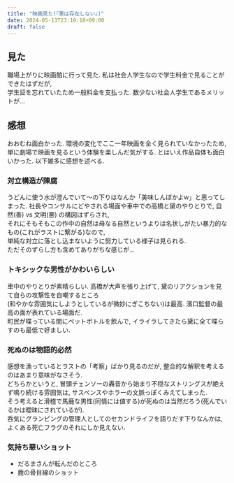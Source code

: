 ```yaml
---
title: "映画見た(『悪は存在しない』)"
date: 2024-05-13T23:10:18+09:00
draft: false
---
```

## 見た
職場上がりに映画館に行って見た. 私は社会人学生なので学生料金で見ることができたはずだが,  
学生証を忘れていたため一般料金を支払った. 数少ない社会人学生であるメリットが…  

## 感想
おおむね面白かった. 環境の変化でここ一年映画を全く見られていなかったため,  
単に劇場で映画を見るという体験を楽しんだ気がする. とはいえ作品自体も面白いかった. 以下雑多に感想を述べる.

### 対立構造が陳腐
うどんに使う水が澄んでいて～の下りはなんか「美味しんぼかよw」と思ってしまった.
社長やコンサルにどやされる場面や車中での高橋と黛のやりとりで, 自然(善) vs 文明(悪) の構図はずらされ,   
それにそもそもこの作中の自然は母なる自然というよりは名状しがたい暴力的なもの(これがラストに繋がる)なので,  
単純な対立に落とし込まないように努力している様子は見られる.  
ただそのずらし方も含めてありがちな感じが…
 
### トキシックな男性がかわいらしい
車中のやりとりが素晴らしい. 高橋が大声を張り上げて, 黛のリアクションを見て自らの攻撃性を自嘲するところ  
(和やかな雰囲気にしようとしているが微妙にぎこちない)は最高. 濱口監督の最高の面が表れている場面だ.  
町民が喋っている間にペットボトルを飲んで, イライラしてきたら黛に全て喋らすのも最低で好ましい.  

### 死ぬのは物語的必然
感想を漁っているとラストの「考察」ばかり見るのだが, 整合的な解釈を考えるのはあまり意味がなさそう.  
どちらかというと, 冒頭チェンソーの轟音から始まり不穏なストリングスが絶えず鳴り続ける雰囲気は, 
サスペンスやホラーの文脈っぽくみえてしまった.  
そう考えると滑稽で馬鹿な男性(同情には値する)が死ぬのは当然だろう(死んでいるかは曖昧にされているが).  
呑気にグランピングの管理人としてのセカンドライフを語りだす下りなんかは, よくある死亡フラグのそれにしか見えない.

### 気持ち悪いショット
- だるまさんが転んだのところ
- 鹿の骨目線のショット

